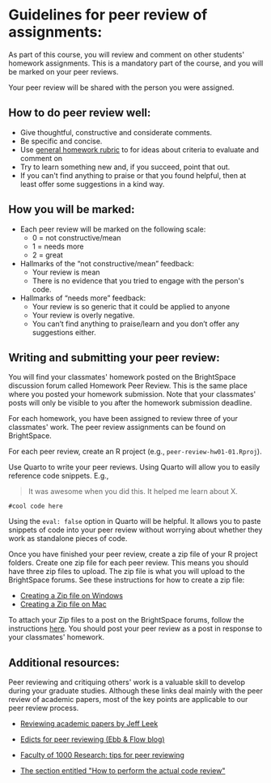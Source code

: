 # Guidelines for peer review of assignments:

As part of this course, you will review and comment on other students' homework assignments. This is a mandatory part of the course, and you will be marked on your peer reviews.

Your peer review will be shared with the person you were assigned.

## How to do peer review well:

-   Give thoughtful, constructive and considerate comments.
-   Be specific and concise.
-   Use [general homework rubric](general-rubric.md) to for ideas about criteria to evaluate and comment on
-   Try to learn something new and, if you succeed, point that out.
-   If you can't find anything to praise or that you found helpful, then at least offer some suggestions in a kind way.

## How you will be marked:

-   Each peer review will be marked on the following scale:
    -   0 = not constructive/mean
    -   1 = needs more
    -   2 = great
-   Hallmarks of the “not constructive/mean” feedback:
    -   Your review is mean
    -   There is no evidence that you tried to engage with the person's code.
-   Hallmarks of “needs more” feedback:
    -   Your review is so generic that it could be applied to anyone
    -   Your review is overly negative.
    -   You can’t find anything to praise/learn and you don’t offer any suggestions either.

## Writing and submitting your peer review:

You will find your classmates' homework posted on the BrightSpace discussion forum called Homework Peer Review. This is the same place where you posted your homework submission. Note that your classmates' posts will only be visible to you after the homework submission deadline.

For each homework, you have been assigned to review three of your classmates' work. The peer review assignments can be found on BrightSpace.

For each peer review, create an R project (e.g., `peer-review-hw01-01.Rproj`).

Use Quarto to write your peer reviews. Using Quarto will allow you to easily reference code snippets. E.g.,

> It was awesome when you did this. It helped me learn about X.

```         
#cool code here
```

Using the `eval: false` option in Quarto will be helpful. It allows you to paste snippets of code into your peer review without worrying about whether they work as standalone pieces of code.

Once you have finished your peer review, create a zip file of your R project folders. Create one zip file for each peer review. This means you should have three zip files to upload. The zip file is what you will upload to the BrightSpace forums. See these instructions for how to create a zip file:

-   [Creating a Zip file on Windows](https://support.microsoft.com/en-us/windows/zip-and-unzip-files-8d28fa72-f2f9-712f-67df-f80cf89fd4e5)
-   [Creating a Zip file on Mac](https://support.apple.com/en-in/guide/mac-help/mchlp2528/mac#:~:text=On%20your%20Mac%2C%20in%20a,zip%20extension.)

To attach your Zip files to a post on the BrightSpace forums, follow the instructions [here](https://community.d2l.com/brightspace/kb/articles/18063-communicate-with-others-using-discussions#attach-a-file-to-a-discussion-thread). You should post your peer review as a post in response to your classmates' homework.

## Additional resources:

Peer reviewing and critiquing others' work is a valuable skill to develop during your graduate studies. Although these links deal mainly with the peer review of academic papers, most of the key points are applicable to our peer review process.

-   [Reviewing academic papers by Jeff Leek](https://github.com/jtleek/reviews/blob/master/README.md)

-   [Edicts for peer reviewing (Ebb & Flow blog)](http://evol-eco.blogspot.ca/2014/09/edicts-for-peer-reviewing.html)

-   [Faculty of 1000 Research: tips for peer reviewing](http://f1000research.com/peer-reviewing-tips)

-   [The section entitled "How to perform the actual code review"](http://zonca.github.io/2014/08/code-review-for-scientific-computing.html)
